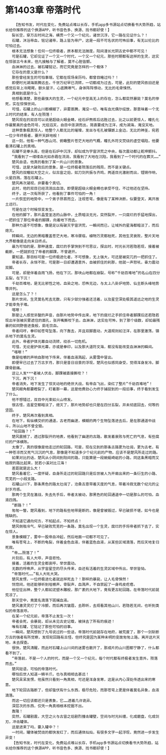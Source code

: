 # 第1403章 帝落时代
        【告知书友，时代在变化，免费站点难以长存，手机app多书源站点切换看书大势所趋，站长给你推荐的这个换源APP，听书音色多、换源、找书都好使！】
       裂长空，穿万古时间之海，横贯一个又一个纪元，诸世沉浮，它一路在见证什么？！
       石罐，沐浴帝血，铭记诸帝，路上皆为帝尸，这是一段不可名状的可怖旧事，有无以伦比的可怕过去。
       根本无法想象！任何一位终极者，原本都无法揣度，阳间漫长光阴古史中都不可见！
       可是石罐，它却见证了一个又一个时代，一个又一个纪元，那些时期都有这样的生灵，这实在惊骇古今未来，但凡接触与了解者，莫不心胆皆颤。
       血淋淋的过去，被石罐铭记，而它究竟是怎样的一个载体？
       它存在的意义是什么？
       那些曾经发生的可怕事端，它都在现场亲历吗，都曾目睹过吗？！
       即便时光湖海蒸腾远去，千世万纪早已流转，一切都成为过去，可是，此刻的楚风依旧还是感觉后背上冷飕飕，额头冒汗，心底腾寒气，身体阵阵悸动，无比的毛骨悚然。
       真相到底是什么？
       他想看清楚，那些最强大的生灵，一个纪元中至高无上的存在，怎么都突然暴毙？莫名的惨死，实在惊悚世间。
       可惜，石罐上的山川都模糊了，异雾蒸腾，淹没一切，唯有血光偶尔绽放，那意味着一个无上时代的结束，有人在殒落！
       楚风现在的双目可以说是超级火眼金睛，经石炉熬炼后远胜过去，比之以前更惊人，瞳孔化作最繁奥的金色符号，光焰滔天，自目中澎湃而出，简直要成为汪洋，成为湖海，淹没天地。
       这种景象极其惊人，他整个人都无比的璀璨，发丝与毛孔被镶嵌上金边，无比的神圣，宛若一位少年终极者，要开天辟地般！
       这一刻，他有一种气吞山河、俯瞰整片苍茫大地的气概，瞳孔外符文焚烧的虚空塌陷，他要看清石罐上的真相。
       石罐不足拳头高，但是在石炉中沉浮，却似成为宇宙洪荒之中央，每次震动都让乾坤颤抖。
       “我看到了一缕缕血光如赤霞在流淌，我看到了大地在沉陷，我看到了一个时代的在葬灭……”
       楚风自语，他真的看到了某一片山川的景象。
       可惜，这是大破败后的景象，是一位终极者殒落后的残局，而不是关键点。
       楚风的双瞳如大空之火，似古宙之焰，如刀剑共振与齐鸣，两道目光激射而出，铿锵作响，火星四溅，落在石罐上。
       楚风再次凝视，非要看个真切。
       此时，他的双目已经流淌出血泪，即便是超级火眼金睛也承受不住，不过他还在坚持。
       终于，这一次有所获了，他看到了事件可怕的一角！
       一片恢宏的地势中，一个男子昂首而立，注视苍穹，像是有了某种决断，似要登天，离开故土远行。
       可是在这个时候惊变发生。
       在他的脚下，那片晶莹圣洁的山脉中，土质暗淡无光，突然裂开，一只腐烂的手猛地探出，一把抓住了那位帝者的脚踝，向着地下而去。
       那种力道不可想象，像是足以有破灭宇宙洪荒，一瞬间而已，让域外的星海都暗淡了，而后熄灭。
       转瞬间，无边的黑暗覆盖苍茫大地，寒冷骤临，植物万灵都枯死，其他生灵衰败，整片天地大界都像是走向末日终点。
       最为可怕的是，那种速度，腐烂的手掌快到不可思议，探出时，时光长河若隐若现，接着被截断，一把就抓住了帝者的脚踝，不曾避开。
       要知道，那目标可是一位终极进化者，不可想象，无上强大，可还是被突兀的一把抓住了。
       帝者长存，永恒不败，可是那一日却遭遇意外，自被抓住的刹那，他就一声怒吼，奋力震动双脚。
       可是，却是伴着血雨飞扬，他在下沉，那块山地都在崩裂，号称“千劫百难地”的名山在四分五裂，在下沉！
       千劫百难地，是无比邪性之地，血染之地，恐怖无边，与太上八卦炉地势、仙主断头峰地势等并列。
       这是怎么了？！
       那片世间，生灵莫名死去无数，只有少部分强者还活着，以及星空深处极其遥远之地的生灵才能幸免于难。
       喀嚓！
       那是让人感觉牙酸的声音，自那片地势中传出来，地下的腐烂之手抓住帝者脚踝后还若隐若现出半张被灰雾遮住的面孔，张开嘴撕咬下去，血淋淋，这实在可怖，到了那个级数，却如最残暴的如同野兽进食般，茹毛饮血。
       帝者闷哼，拳印如苍穹坠落，向下轰去，并且双脚震动，大道规则如汪洋，在那里激荡，镇杀地下的莫名生灵。
       此外，帝者护体光幕自动流转，绞杀一切危机。
       可惜，无论是护体光幕，亦或是拳印，以及那大道符文海，都没有能改变血淋淋的瞬间。
       “喀嚓！”
       像是咀嚼的声响自那地下传来，伴着血液溅起，从雾霭中冒出。
       即便早已过去了万古岁月，那只是昔日旧景的浮现，楚风也似感同身受，觉得浑身发冷，脚踝骨剧痛。
       这让人发***者被人伏击，脚踝被直接撕咬？！
       下沉，再下沉！
       帝者消失，地下发生了惊天动地的绝世大战，有帝血飞出，染红了整片“千劫百难地”！
       楚风眼角都要瞪裂了，盯着那一幕，这是他费劲心力终于捕捉到的一段旧事，终于看到发生了什么。
       他不想错过，双目中光束如火山喷发。
       很古怪，连星空都暗淡了，熄灭了，那片地势却也只是在四分五裂，并未彻底回去，何等的坚固。
       终于，楚风再次看到真相。
       在地下，有纵横交织的通道，古老而幽邃，模糊的两个生物坠落进去后，是在那通道中战斗，所以山地不曾全毁。
       “轮回路？！”
       楚风震撼了，透过那裂开的地表，他看到了幽邃的古路，散发着衰败与死亡的气息，有些腐烂的尸体横陈。
       太像了，真的很像是他走过的轮回路，可是，现在见到的那条古路更为壮阔，更为古老，有一种苍凉而又死气沉沉的气息，那像是不知道多少个纪元前的产物，应该不是楚风所走过的路。
       如果对比的话，楚风从小阴间到阳间的路，只能算是一段蜿蜒崎岖的小路，同这条黑暗而又枯寂的路比起来，犹若小溪对比江海！
       差距就是这么大！
       楚风看着它，一度怀疑，自身所走过的轮回路只是后世被人为开凿出来的一条衍生的小路、荒芜的一小段支路。
       石罐山川下，那条黑色的路太壮阔了，沧桑古意带着灭度的气息，带着冷寂无数个纪元的尘封岁月感。
       那两个生灵在激战，失去先手后，帝者太被动，那黑色的轮回通道中一切是那么的可怕，血液四溅。
       “断路？！”
       匆匆一瞥，楚风看到，地下的路有些地带是断的，像是曾被毁过，早已破损不堪，如今也是残缺的。
       不知道它通向何方，不知起点，不知终点！
       楚风倒吸冷气，早已破败荒芜的一条路，莫名出现一个生灵，腐烂的手将帝者抓下去了，实在惊人。
       景象模糊了，雾中一股帝血冲起，然后地面一切都不可见了。
       唯有苍穹上，不断的龟裂，伴着金色血液，伴着蓝色血液，从某些区域滴落，而后天地复归死寂。
       “帝……殒落了！”
       片刻后，有人大呼，声音悲怆。
       接着，活着的生灵全都哀呼，举世震动。
       无数的呼唤声，从宇宙星空的尽头传来，自还有活着的生灵区域中传出，举世皆恸。
       “帝落时代……”有人大吼大哭。
       楚风发愣，一位终极进化者就这样死去？！那样的暴毙，让人毛骨悚然！
       恍惚间，他还能够听到咀嚼声，骨裂声，血溅声，不自禁起了一身鸡皮疙瘩。
       他怔怔出神，整个人都如泥塑木雕般，那广袤的大地下，竟有更古轮回路，在帝落时代前就荒凉了。
       那天空中，竟莫名滴落下斑斓血液。
       楚风激灵灵打了个冷颤，而后再次皱眉，去聆听，去观看其他山川，若隐若无间，也听到类似的帝落哀呼。
       在某一个纪元前，帝落不止发生一次！
       帝者会死，会暴毙，却从未见古史记载，被抹去了所有的痕迹！
       唯有石罐，它铭记了那些可怕的旧事。
       一瞬间，楚风想到了九号说过的一些话，帝落时代前就存在地府，被荒废了，那个一剑斩断万古的强者有所觉察，发现轮回路有古怪，但终究是因为某种未明的变故匆匆上路，离开这片天地，未去探查。
       很快，楚风清醒，而此时石罐上山川间的迷雾也散开了，那成片的山川图都宁静了，什么都看不到了。
       “帝落前，不是一个人的时代，而是一个又一个纪元，每个时代都有终极者发生意外，殒落而去。”
       楚风轻语，可怕的帝落时代。
       哪怕后世人知道一鳞半爪，也与真相相去甚远！
       楚风呆呆发愣，他虽然只看到一角真相，可还是浑身发寒，这是从内心深处传透出来的寒意。
       地下轮回古路断了，但却蛰伏有什么东西，极尽危险，而那苍穹上更是伴着莫名异象，血液滴落。
       而这一切应该都还只是表象，它……透着几许诡异。
       深层次的东西，仅凭一角真相根本挖掘不出。
       轰隆！
       突然，石罐剧震，大空之火与古宙之焰剧烈撞击罐壁，空间与时光纠缠，化成磨盘，化成剑刃，冲击罐体。
       这是进来了吗，要入罐中？！
       一时间，罐体被焚烧的都快发红了，而后通体灿灿，有很多文字一起浮现，竟然进一步发生异变！
       【告知书友，时代在变化，免费站点难以长存，手机app多书源站点切换看书大势所趋，站长给你推荐的这个换源APP，听书音色多、换源、找书都好使！】